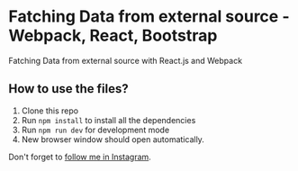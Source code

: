 # Fatching Data from external source - Webpack, React, Bootstrap

Fatching Data from external source with React.js and Webpack

## How to use the files?

1. Clone this repo
2. Run `npm install` to install all the dependencies
3. Run `npm run dev` for development mode
4. New browser window should open automatically.

Don't forget to [follow me in Instagram](https://www.instagram.com/mahabub.hossain_/).